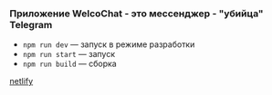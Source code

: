 ### Приложение WelcoChat - это мессенджер - "убийца" Telegram

- `npm run dev` — запуск в режиме разработки
- `npm run start` — запуск
- `npm run build` — сборка

[netlify](https://nifty-sinoussi-580704.netlify.app)